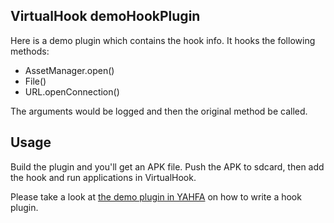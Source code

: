 VirtualHook demoHookPlugin
--------------------------

Here is a demo plugin which contains the hook info. It hooks the following methods:

- AssetManager.open()
- File()
- URL.openConnection()

The arguments would be logged and then the original method be called.

## Usage

Build the plugin and you'll get an APK file. Push the APK to sdcard, then add the hook and run applications in VirtualHook.

Please take a look at [the demo plugin in YAHFA](https://github.com/rk700/YAHFA/tree/master/demoPlugin) on how to write a hook plugin.
